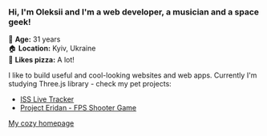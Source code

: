 ### Hi, I'm Oleksii and I'm a web developer, a musician and a space geek!

👨 **Age:** 31 years<br/>
🏠 **Location:** Kyiv, Ukraine<br/>
🍕 **Likes pizza:** A lot!

I like to build useful and cool-looking websites and web apps.
Currently I'm studying Three.js library - check my pet projects:
- [ISS Live Tracker](https://oleksii-ponomarov.github.io/iss-tracker)
- [Project Eridan - FPS Shooter Game](https://project-eridan.vercel.app)

[My cozy homepage](https://oleksii-ponomarov.github.io)
